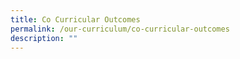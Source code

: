 ```yaml
---
title: Co Curricular Outcomes
permalink: /our-curriculum/co-curricular-outcomes
description: ""
---
```

